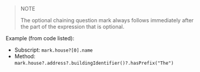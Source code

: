 > NOTE
>
> The optional chaining question mark always follows immediately after the part
> of the expression that is optional.

Example (from code listed):

- Subscript: `mark.house?[0].name`
- Method: `mark.house?.address?.buildingIdentifier()?.hasPrefix("The")`
